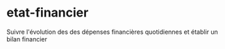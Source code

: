 # etat-financier
Suivre l'évolution des des dépenses financières quotidiennes et établir un bilan financier
